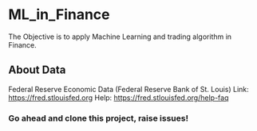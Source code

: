 # ML_in_Finance
The Objective is to apply Machine Learning and trading algorithm in Finance.

## About Data 

Federal Reserve Economic Data (Federal Reserve Bank of St. Louis)
  Link: https://fred.stlouisfed.org
  Help: https://fred.stlouisfed.org/help-faq
  
### Go ahead and clone this project, raise issues!
